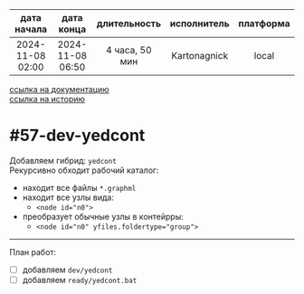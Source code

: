 |   дата начала    |    дата конца    |  длительность  | исполнитель  | платформа |
|:----------------:|:----------------:|:--------------:|:------------:|:---------:|
| 2024-11-08 02:00 | 2024-11-08 06:50 | 4 часа, 50 мин | Kartonagnick |   local   |

[ссылка на документацию](../docs.md)  
[ссылка на историю](../history.md#-v057-dev)  

#57-dev-yedcont
===============
Добавляем гибрид: `yedcont`  
Рекурсивно обходит рабочий каталог:  
  - находит все файлы `*.graphml`  
  - находит все узлы вида:  
    - `<node id="n0">`  
  - преобразует обычные узлы в контейрры:  
    - `<node id="n0" yfiles.foldertype="group">`  

--------------------------------------------------------------------------------

План работ:  
  - [ ] добавляем `dev/yedcont`  
  - [ ] добавляем `ready/yedcont.bat`  
